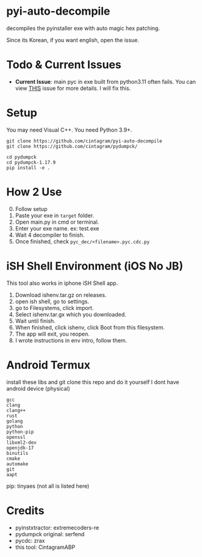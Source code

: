 # pyi-auto-decompile
decompiles the pyinstaller exe with auto magic hex patching.

Since its Korean, if you want english, open the issue.

# Todo & Current Issues
- **Current Issue**: main pyc in exe built from python3.11 often fails. You can view [THIS](https://github.com/cintagram/pyi-auto-decompile/issues/2) issue for more details. I will fix this.

# Setup
You may need Visual C++.
You need Python 3.9+.

```
git clone https://github.com/cintagram/pyi-auto-decompile
git clone https://github.com/cintagram/pydumpck/

cd pydumpck
cd pydumpck-1.17.9
pip install -e .
```

# How 2 Use
0. Follow setup
1. Paste your exe in `target` folder.
2. Open main.py in cmd or terminal.
3. Enter your exe name. ex: test.exe
4. Wait 4 decompiler to finish.
5. Once finished, check `pyc_dec/<filename>.pyc.cdc.py`

# iSH Shell Environment (iOS No JB)
This tool also works in iphone iSH Shell app.

1. Download ishenv.tar.gz on releases.
2. open ish shell, go to settings.
3. go to Filesystems, click import.
4. Select ishenv.tar.gx which you downloaded.
5. Wait until finish.
6. When finished, click ishenv, click Boot from this filesystem.
7. The app will exit, you reopen.
8. I wrote instructions in env intro, follow them.

# Android Termux
install these libs and git clone this repo and do it yourself
I dont have android device (physical)
```
gcc
clang
clang++
rust
golang
python
python-pip
openssl
libxml2-dev
openjdk-17
binutils
cmake
automake
git
aapt
```
pip: tinyaes
(not all is listed here)


# Credits
- pyinstxtractor: extremecoders-re
- pydumpck original: serfend
- pycdc: zrax
- this tool: CintagramABP
